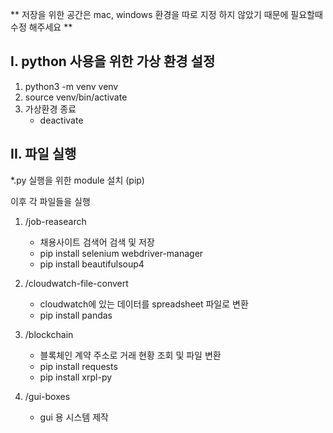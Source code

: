 ** 저장을 위한 공간은 mac, windows 환경을 따로 지정 하지 않았기 때문에 필요할때 수정 해주세요 **

## I. python 사용을 위한 가상 환경 설정

1. python3 -m venv venv
2. source venv/bin/activate
3. 가상환경 종료
    - deactivate

## II. 파일 실행

*.py 실행을 위한 module 설치 (pip)

이후 각 파일들을 실행

1. /job-reasearch
    - 채용사이트 검색어 검색 및 저장
    - pip install selenium webdriver-manager
    - pip install beautifulsoup4

2. /cloudwatch-file-convert
    - cloudwatch에 있는 데이터를 spreadsheet 파일로 변환
    - pip install pandas

3. /blockchain
    - 블록체인 계약 주소로 거래 현황 조회 및 파일 변환
    - pip install requests
    - pip install xrpl-py

4. /gui-boxes
    - gui 용 시스템 제작